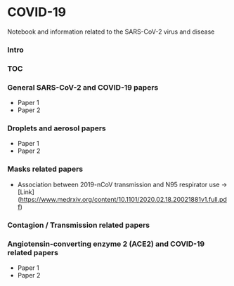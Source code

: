 # COVID-19
Notebook and information related to the SARS-CoV-2 virus and disease

### Intro

### TOC


### General SARS-CoV-2 and COVID-19 papers

- Paper 1
- Paper 2

### Droplets and aerosol papers

- Paper 1
- Paper 2

### Masks related papers

- Association between 2019-nCoV transmission and N95 respirator use -> [Link] (https://www.medrxiv.org/content/10.1101/2020.02.18.20021881v1.full.pdf)

### Contagion / Transmission related papers



### Angiotensin-converting enzyme 2 (ACE2) and COVID-19 related papers

- Paper 1
- Paper 2





